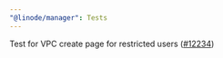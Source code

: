 ```yaml
---
"@linode/manager": Tests
---
```


Test for VPC create page for restricted users ([#12234](https://github.com/linode/manager/pull/12234))
